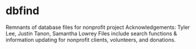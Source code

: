 # dbfind
 Remnants of database files for nonprofit project
 Acknowledgements: Tyler Lee, Justin Tanon, Samantha Lowrey
 Files include search functions & information updating for nonprofit clients, volunteers, and donations. 